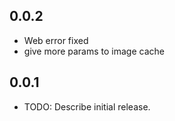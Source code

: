## 0.0.2

* Web error fixed
* give more params to image cache

## 0.0.1

* TODO: Describe initial release.
